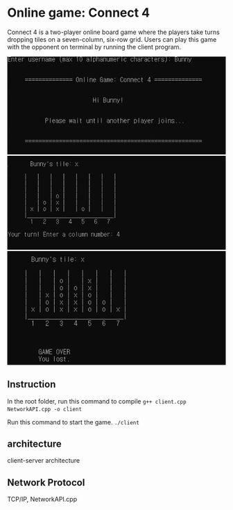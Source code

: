 # Online game: Connect 4
Connect 4 is a two-player online board game where the players take turns dropping tiles on a seven-column, six-row grid.
Users can play this game with the opponent on terminal by running the client program.

![game0](res/startingPage.jpg)
![game1](res/inGame1.jpg)
![game2](res/lostGame.jpg)

## Instruction
In the root folder, run this command to compile
```g++ client.cpp NetworkAPI.cpp -o client```

Run this command to start the game.
```./client```

## architecture
client-server architecture

## Network Protocol
TCP/IP, NetworkAPI.cpp

